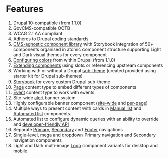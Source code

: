 # Features

1. Drupal 10-compatible (from 1.1.0)
2. GovCMS-compatible OOTB
3. WCAG 2.1 AA compliant
4. Adheres to Drupal coding standards
5. [CMS-agnostic component library](development/ui-kit/) with Storybook integration of 50+ components organised in atomic component structure supporting Light and Dark visual themes for every component
6. [Configuring colors](content-authoring/site-wide-configuration/theme-settings/colours.md) from within Drupal (from 1.1.0)
7. [Extending components](development/ui-kit/extending-components.md) using slots or referencing upstream components
8. Working with or without a Drupal [sub-theme](development/drupal-theme/sub-theme.md) (created provided using starter kit for Drupal sub-themes)
9. [Storybook](development/ui-kit/storybook.md) for every custom Drupal sub-theme
10. [Page](content-authoring/content/page-content-type/) content type to embed different types of components
11. [Event](content-authoring/content/event-content-type.md) content type to work with events
12. Site-wide [alert](content-authoring/content/alert.md) banner system
13. Highly configurable banner component ([site-wide](content-authoring/content/custom-blocks/banner-block.md) and [per-page](content-authoring/content/page-content-type/))
14. Multiple ways to present content with cards in [Manual list](content-authoring/components/manual-list/) and [Automated list](content-authoring/components/automated-list.md) components.
15. Automated list to configure dynamic queries with an ability to override and [developer-friendly API](development/drupal-theme/automated-list.md)
16. Separate [Primary](content-authoring/site-wide-configuration/header.md), [Secondary](content-authoring/site-wide-configuration/header.md) and [Footer](content-authoring/site-wide-configuration/theme-settings/footer-settings.md) navigations
17. Single-level, mega and dropdown Primary navigation and Secondary navigation components
18. Light and Dark multi-image [Logo](content-authoring/site-wide-configuration/theme-settings/logo.md) component variants for desktop and mobile

